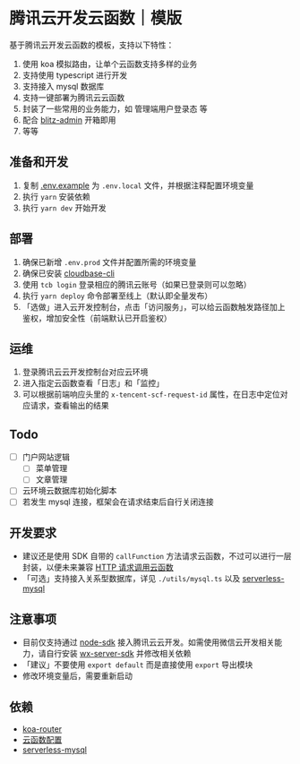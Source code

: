 # 腾讯云开发云函数｜模版

基于腾讯云开发云函数的模板，支持以下特性：

1. 使用 koa 模拟路由，让单个云函数支持多样的业务
2. 支持使用 typescript 进行开发
3. 支持接入 mysql 数据库
4. 支持一键部署为腾讯云云函数
5. 封装了一些常用的业务能力，如 管理端用户登录态 等
6. 配合 [blitz-admin](https://github.com/jay4q/blitz-admin) 开箱即用
7. 等等

## 准备和开发

1. 复制 [.env.example](./.env.example) 为 `.env.local` 文件，并根据注释配置环境变量
2. 执行 `yarn` 安装依赖
3. 执行 `yarn dev` 开始开发

## 部署

1. 确保已新增 `.env.prod` 文件并配置所需的环境变量
2. 确保已安装 [cloudbase-cli](https://docs.cloudbase.net/cli-v1/install.html)
3. 使用 `tcb login` 登录相应的腾讯云账号（如果已登录则可以忽略）
4. 执行 `yarn deploy` 命令部署至线上（默认即全量发布）
5. 「选做」进入云开发控制台，点击「访问服务」，可以给云函数触发路径加上鉴权，增加安全性（前端默认已开启鉴权）

## 运维

1. 登录腾讯云云开发控制台对应云环境
2. 进入指定云函数查看「日志」和「监控」
3. 可以根据前端响应头里的 `x-tencent-scf-request-id` 属性，在日志中定位对应请求，查看输出的结果

## Todo

+ [ ] 门户网站逻辑
  + [ ] 菜单管理
  + [ ] 文章管理
+ [ ] 云环境云数据库初始化脚本
+ [ ] 若发生 mysql 连接，框架会在请求结束后自行关闭连接

## 开发要求

+ 建议还是使用 SDK 自带的 `callFunction` 方法请求云函数，不过可以进行一层封装，以便未来兼容 [HTTP 请求调用云函数](https://docs.cloudbase.net/service/access-cloud-function.html#kua-yu-chu-li)
+ 「可选」支持接入关系型数据库，详见 `./utils/mysql.ts` 以及 [serverless-mysql](https://github.com/jeremydaly/serverless-mysql)

## 注意事项

+ 目前仅支持通过 [node-sdk](https://docs.cloudbase.net/api-reference/server/node-sdk/database/database.html) 接入腾讯云云开发。如需使用微信云开发相关能力，请自行安装 [wx-server-sdk](https://developers.weixin.qq.com/miniprogram/dev/wxcloud/guide/functions/wx-server-sdk.html) 并修改相关依赖
+ 「建议」不要使用 `export default` 而是直接使用 `export` 导出模块
+ 修改环境变量后，需要重新启动

## 依赖

+ [koa-router](https://github.com/koajs/router/blob/master/API.md)
+ [云函数配置](https://docs.cloudbase.net/cli-v1/functions/configs.html)
+ [serverless-mysql](https://github.com/jeremydaly/serverless-mysql)
